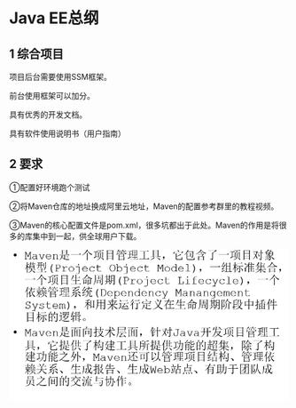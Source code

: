 # Java EE总纲

## 1 综合项目

项目后台需要使用SSM框架。

前台使用框架可以加分。

具有优秀的开发文档。

具有软件使用说明书（用户指南）

## 2 要求

①配置好环境跑个测试

②将Maven仓库的地址换成阿里云地址，Maven的配置参考群里的教程视频。

③Maven的核心配置文件是pom.xml，很多坑都出于此处。Maven的作用是将很多的库集中到一起，供全球用户下载。

![image-20200907143402803](images/image-20200907143402803.png)